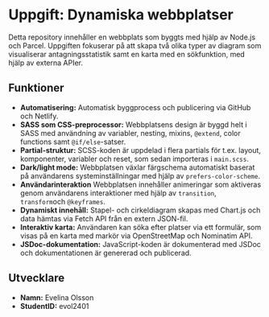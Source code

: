 # Uppgift: Dynamiska webbplatser

Detta repository innehåller en webbplats som byggts med hjälp av Node.js och Parcel. Uppgiften fokuserar på att skapa två olika typer av diagram som visualiserar antagningsstatistik samt en karta med en sökfunktion, med hjälp av externa APIer.

## Funktioner

- **Automatisering:** Automatisk byggprocess och publicering via GitHub och Netlify.
- **SASS som CSS-preprocessor:** Webbplatsens design är byggd helt i SASS med användning av variabler, nesting, mixins, `@extend`, color functions samt `@if/else`-satser.
- **Partial-struktur:** SCSS-koden är uppdelad i flera partials för t.ex. layout, komponenter, variabler och reset, som sedan importeras i `main.scss`.
- **Dark/light mode:** Webbplatsen växlar färgschema automatiskt baserat på användarens systeminställningar med hjälp av `prefers-color-scheme`.
- **Användarinteraktion** Webbplatsen innehåller animeringar som aktiveras genom användarens interaktioner med hjälp av `transition`, `transform`och `@keyframes`.
- **Dynamiskt innehåll:** Stapel- och cirkeldiagram skapas med Chart.js och data hämtas via Fetch API från en extern JSON-fil.
- **Interaktiv karta:** Användaren kan söka efter platser via ett formulär, som visas på en karta med markör via OpenStreetMap och Nominatim API.
- **JSDoc-dokumentation:** JavaScript-koden är dokumenterad med JSDoc och dokumentationen är genererad och publicerad.

## Utvecklare 

- **Namn:** Evelina Olsson 
- **StudentID:** evol2401
